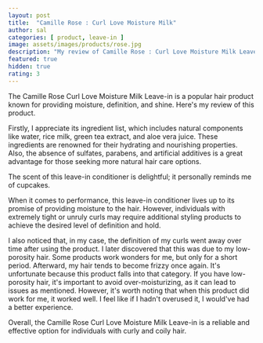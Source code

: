 ```yaml
---
layout: post
title:  "Camille Rose : Curl Love Moisture Milk"
author: sal
categories: [ product, leave-in ]
image: assets/images/products/rose.jpg
description: "My review of Camille Rose : Curl Love Moisture Milk Leave in "
featured: true
hidden: true
rating: 3
---
```

The Camille Rose Curl Love Moisture Milk Leave-in is a popular hair product known for providing moisture, definition, and shine. Here's my review of this product.<br>

Firstly, I appreciate its ingredient list, which includes natural components like water, rice milk, green tea extract, and aloe vera juice. These ingredients are renowned for their hydrating and nourishing properties. Also, the absence of sulfates, parabens, and artificial additives is a great advantage for those seeking more natural hair care options.<br>

The scent of this leave-in conditioner is delightful; it personally reminds me of cupcakes.<br>

When it comes to performance, this leave-in conditioner lives up to its promise of providing moisture to the hair. However, individuals with extremely tight or unruly curls may require additional styling products to achieve the desired level of definition and hold.<br>

I also noticed that, in my case, the definition of my curls went away over time after using the product. I later discovered that this was due to my low-porosity hair. Some products work wonders for me, but only for a short period. Afterward, my hair tends to become frizzy once again. It's unfortunate because this product falls into that category. If you have low-porosity hair, it's important to avoid over-moisturizing, as it can lead to issues as mentioned. However, it's worth noting that when this product did work for me, it worked well. I feel like if I hadn't overused it, I would've had a better experience.<br>

Overall, the Camille Rose Curl Love Moisture Milk Leave-in is a reliable and effective option for individuals with curly and coily hair.
